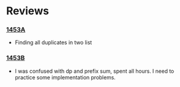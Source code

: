 # Reviews 

### [1453A] 
- Finding all duplicates in two list
### [1453B] 
- I was confused with dp and prefix sum, spent all hours. I need to practice some implementation problems.

[1453A]: <https://codeforces.com/contest/1453/problem/A>
[1453B]: <https://codeforces.com/contest/1453/problem/B>

